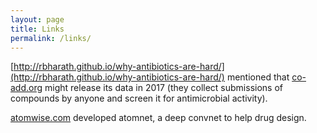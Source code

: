 ```yaml
---
layout: page
title: Links
permalink: /links/
---
```



[http://rbharath.github.io/why-antibiotics-are-hard/](http://rbharath.github.io/why-antibiotics-are-hard/)
mentioned that [co-add.org](http://www.co-add.org/content/the-project) might release its data in 2017 (they collect submissions of compounds by anyone and screen it for antimicrobial activity).

[atomwise.com](www.atomwise.com) developed atomnet, a deep convnet to help drug design.
